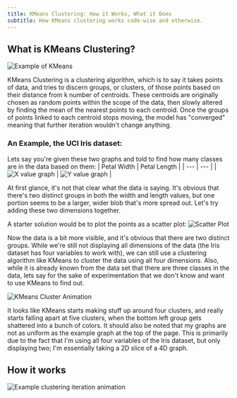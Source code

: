 ```yaml
---
title: KMeans Clustering: How it Works, What it Does
subtitle: How KMeans clustering works code-wise and otherwise.
---
```


## What is KMeans Clustering?

![Example of KMeans](https://upload.wikimedia.org/wikipedia/commons/thumb/e/e5/KMeans-Gaussian-data.svg/952px-KMeans-Gaussian-data.svg.png)

KMeans Clustering is a clustering algorithm, which is to say it takes points of data, and tries to discern groups, or clusters, of those points based on their distance from k number of centroids. These centroids are originally chosen as random points within the scope of the data, then slowly altered by finding the mean of the nearest points to each centroid. Once the groups of points linked to each centroid stops moving, the model has "converged" meaning that further iteration wouldn't change anything.

### An Example, the UCI Iris dataset:

Lets say you're given these two graphs and told to find how many classes are in the data based on them:
|  Petal Width  |  Petal Length  |
| --- | --- |
| ![X value graph](https://i.imgur.com/hjkztR5.png) | ![Y value graph](https://i.imgur.com/7iu1dmV.png) |

At first glance, it's not that clear what the data is saying. It's obvious that there's two distinct groups in both the width and length values, but one portion seems to be a larger, wider blob that's more spread out. Let's try adding these two dimensions together.

A starter solution would be to plot the points as a scatter plot:
![Scatter Plot](https://i.imgur.com/s9lp9B4.png)

Now the data is a bit more visible, and it's obvious that there are two distinct groups. While we're still not displaying all dimensions of the data (the Iris dataset has four variables to work with), we can still use a clustering algorithm like KMeans to cluster the data using all four dimensions. Also, while it is already known from the data set that there are three classes in the data, lets say for the sake of experimentation that we don't know and want to use KMeans to find out.

![KMeans Cluster Animation](https://raw.githubusercontent.com/Lilchoto3/lilchoto3.github.io/master/img/clusters.gif)

It looks like KMeans starts making stuff up around four clusters, and really starts falling apart at five clusters, when the bottom left group gets shattered into a bunch of colors. It should also be noted that my graphs are not as uniform as the example graph at the top of the page. This is primarily due to the fact that I'm using all four variables of the Iris dataset, but only displaying two; I'm essentially taking a 2D slice of a 4D graph.

## How it works

![Example clustering iteration animation](https://upload.wikimedia.org/wikipedia/commons/thumb/e/ea/K-means_convergence.gif/440px-K-means_convergence.gif)


